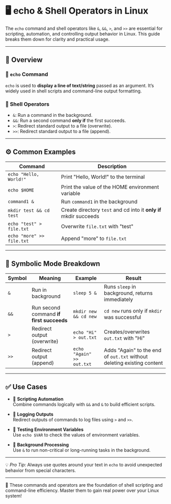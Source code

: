 # 🖥️ echo & Shell Operators in Linux

The `echo` command and shell operators like `&`, `&&`, `>`, and `>>` are essential for scripting, automation, and controlling output behavior in Linux. This guide breaks them down for clarity and practical usage.

---

## 📌 Overview

### 🔹 `echo` Command
`echo` is used to **display a line of text/string** passed as an argument. It’s widely used in shell scripts and command-line output formatting.

### 🔹 Shell Operators
- `&`: Run a command in the background.
- `&&`: Run a second command **only if** the first succeeds.
- `>`: Redirect standard output to a file (overwrite).
- `>>`: Redirect standard output to a file (append).

---

## ⚙️ Common Examples

| Command                      | Description                                                   |
|------------------------------|---------------------------------------------------------------|
| `echo "Hello, World!"`      | Print "Hello, World!" to the terminal                         |
| `echo $HOME`                | Print the value of the HOME environment variable              |
| `command1 &`                | Run `command1` in the background                              |
| `mkdir test && cd test`     | Create directory `test` and cd into it **only if** mkdir succeeds |
| `echo "test" > file.txt`    | Overwrite `file.txt` with "test"                              |
| `echo "more" >> file.txt`   | Append "more" to `file.txt`                                   |

---

## 🧠 Symbolic Mode Breakdown

| Symbol | Meaning                                 | Example                          | Result                                                                 |
|--------|------------------------------------------|----------------------------------|------------------------------------------------------------------------|
| `&`    | Run in background                        | `sleep 5 &`                      | Runs `sleep` in background, returns immediately                       |
| `&&`   | Run second command **if first succeeds** | `mkdir new && cd new`           | `cd new` runs only if `mkdir` was successful                          |
| `>`    | Redirect output (overwrite)              | `echo "Hi" > out.txt`           | Creates/overwrites `out.txt` with "Hi"                                |
| `>>`   | Redirect output (append)                 | `echo "Again" >> out.txt`       | Adds "Again" to the end of `out.txt` without deleting existing content|

---

## ✅ Use Cases

- 📂 **Scripting Automation**  
  Combine commands logically with `&&` and `&` to build efficient scripts.

- 📝 **Logging Outputs**  
  Redirect outputs of commands to log files using `>` and `>>`.

- 🧪 **Testing Environment Variables**  
  Use `echo $VAR` to check the values of environment variables.

- 🔧 **Background Processing**  
  Use `&` to run non-critical or long-running tasks in the background.

---

💡 *Pro Tip:* Always use quotes around your text in `echo` to avoid unexpected behavior from special characters.

---

🧵 These commands and operators are the foundation of shell scripting and command-line efficiency. Master them to gain real power over your Linux system!

